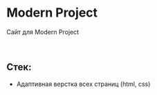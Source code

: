 <h1> Modern Project</h1>
<p> Сайт для Modern Project</p>
<br/>
<h2>Стек:</h2>
<ul>
  <li>Адаптивная верстка всех страниц (html, css)</li>
</ul>
